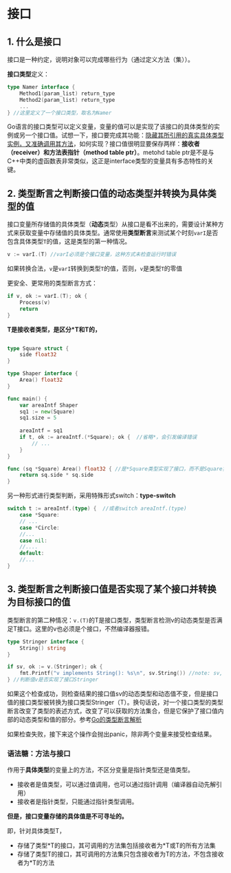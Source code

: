 # 接口

## 1. 什么是接口

接口是一种约定，说明对象可以完成哪些行为（通过定义方法（集））。



**接口类型**定义：

```go
type Namer interface {
    Method1(param_list) return_type
    Method2(param_list) return_type
    ...
} //这里定义了一个接口类型，取名为Namer
```

Go语言的接口类型可以定义变量，变量的值可以是实现了该接口的具体类型的实例或另一个接口值。试想一下，接口要完成其功能：<u>隐藏其所引用的真实具体类型实例，又准确调用其方法</u>，如何实现？接口值很明显要保存两样：**接收者（receiver）和方法表指针（method table ptr）**。metohd table ptr是不是与C++中类的虚函数表非常类似，这正是interface类型的变量具有多态特性的关键。



## 2. 类型断言之判断接口值的动态类型并转换为具体类型的值

接口变量所存储值的具体类型（**动态**类型）从接口是看不出来的，需要设计某种方式来获取变量中存储值的具体类型。通常使用**类型断言**来测试某个时刻`varI`是否包含具体类型`T`的值，这是类型的第一种情况。

```go
v := varI.(T) //varI必须是个接口变量，这种方式未检查运行时错误
```

如果转换合法，`v`是`varI`转换到类型`T`的值，否则，`v`是类型`T`的零值

更安全、更常用的类型断言方式：

```go
if v, ok := varI.(T); ok {
    Process(v)
    return
}
```

**T是接收者类型，是区分*T和T的，**

```go

type Square struct {
    side float32
}

type Shaper interface {
    Area() float32
}

func main() {
	var areaIntf Shaper
    sq1 := new(Square)
    sq1.size = 5
    
    areaIntf = sq1
    if t, ok := areaIntf.(*Square); ok {  //省略*，会引发编译错误
        // ...
    }
}

func (sq *Square) Area() float32 { //是*Square类型实现了接口，而不是Square实现了接口
    return sq.side * sq.side
} 
```



另一种形式进行类型判断，采用特殊形式switch：**type-switch**

```go
switch t := areaIntf.(type) {  //或者switch areaIntf.(type)
	case *Square:
	// ...
    case *Circle:
    //...
    case nil:
    //....
    default:
    //...
}
```



## 3. 类型断言之判断接口值是否实现了某个接口并转换为目标接口的值

类型断言的第二种情况：`v.(T)`的T是接口类型，类型断言检测v的动态类型是否满足T接口。这里的v也必须是个接口，不然编译器报错。

```go
type Stringer interface {
    String() string
}

if sv, ok := v.(Stringer); ok {
    fmt.Printf("v implements String(): %s\n", sv.String()) //note: sv, not v
} //判断值v是否实现了接口Stringer
```

如果这个检查成功，则检查结果的接口值sv的动态类型和动态值不变，但是接口值的接口类型被转换为接口类型Stringer（T）。换句话说，对一个接口类型的类型断言改变了类型的表述方式，改变了可以获取的方法集合，但是它保护了接口值内部的动态类型和值的部分。参考[Go的类型断言解析](https://studygolang.com/articles/11419)

如果检查失败，接下来这个操作会抛出panic，除非两个变量来接受检查结果。



### 语法糖：方法与接口

作用于**具体类型**的变量上的方法，不区分变量是指针类型还是值类型。

- 接收者是值类型，可以通过值调用，也可以通过指针调用（编译器自动先解引用）
- 接收者是指针类型，只能通过指针类型调用。

**但是，接口变量存储的具体值是不可寻址的。**

即，针对具体类型T，

- 存储了类型*T的接口，其可调用的方法集包括接收者为\*T或T的所有方法集
- 存储了类型T的接口，其可调用的方法集只包含接收者为T的方法，不包含接收者为*T的方法